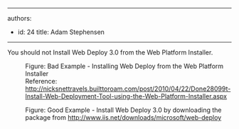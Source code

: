 

---
authors:
  - id: 24
    title: Adam Stephensen
---




<span class='intro'> <p>You should not Install Web Deploy 3.0 from the Web Platform Installer.</p> </span>

<dl class="badImage"><dt> 
      <img src="/TFS/Rules-to-Better-Continuous-Deployment/PublishingImages/web-platform-installer.jpg" alt="" /> 
   </dt><dd>Figure&#58; Bad Example - Installing Web Deploy from the Web Platform Installer<br> Reference&#58; 
      <a target="_blank" href="http&#58;//nicksnettravels.builttoroam.com/post/2010/04/22/Done28099t-Install-Web-Deployment-Tool-using-the-Web-Platform-Installer.aspx">http&#58;//nicksnettravels.builttoroam.com/post/2010/04/22/Done28099t-Install-Web-Deployment-Tool-using-the-Web-Platform-Installer.aspx</a></dd></dl><dl class="goodImage"><dt> 
      <img src="/TFS/Rules-to-Better-Continuous-Deployment/PublishingImages/web-deploy-installer.jpg" alt="" /> 
   </dt><dd>Figure&#58; Good Example - Install Web Deploy 3.0 by downloading the package from 
      <a target="_blank" href="http&#58;//www.iis.net/downloads/microsoft/web-deploy">http&#58;//www.iis.net/downloads/microsoft/web-deploy</a></dd></dl>


